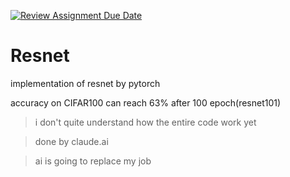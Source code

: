 [![Review Assignment Due Date](https://classroom.github.com/assets/deadline-readme-button-24ddc0f5d75046c5622901739e7c5dd533143b0c8e959d652212380cedb1ea36.svg)](https://classroom.github.com/a/9e_U2VEe)

# Resnet

implementation of resnet by pytorch

accuracy on CIFAR100 can reach 63% after 100 epoch(resnet101)

> i don't quite understand how the entire code work yet

> done by claude.ai

> ai is going to replace my job
